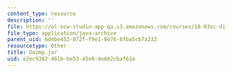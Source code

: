 ```yaml
---
content_type: resource
description: ''
file: https://ol-ocw-studio-app-qa.s3.amazonaws.com/courses/18-03sc-differential-equations-fall-2011/e2ec9382461bbe5345e04e602cbaf63a_Daimp.jar
file_type: application/java-archive
parent_uid: 6d4be452-872f-f9e1-8e76-8fba5cb7a232
resourcetype: Other
title: Daimp.jar
uid: e2ec9382-461b-be53-45e0-4e602cbaf63a
---
```

